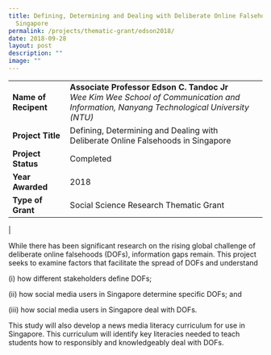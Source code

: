 ```yaml
---
title: Defining, Determining and Dealing with Deliberate Online Falsehoods in
  Singapore
permalink: /projects/thematic-grant/edson2018/
date: 2018-09-28
layout: post
description: ""
image: ""
---
```

|  |  |
|---|---|
| **Name of Recipent** | **Associate Professor Edson C. Tandoc Jr**<br>_Wee Kim Wee School of Communication and Information, Nanyang Technological University (NTU)_ |
| **Project Title** | Defining, Determining and Dealing with Deliberate Online Falsehoods in Singapore |
| **Project Status** | Completed |
| **Year Awarded** | 2018 |
| **Type of Grant** | Social Science Research Thematic Grant |
|

While there has been significant research on the rising global challenge of deliberate online falsehoods (DOFs), information gaps remain. This project seeks to examine factors that facilitate the spread of DOFs and understand

(i) how different stakeholders define DOFs;

(ii) how social media users in Singapore determine specific DOFs; and

(iii) how social media users in Singapore deal with DOFs.

This study will also develop a news media literacy curriculum for use in Singapore. This curriculum will identify key literacies needed to teach students how to responsibly and knowledgeably deal with DOFs.